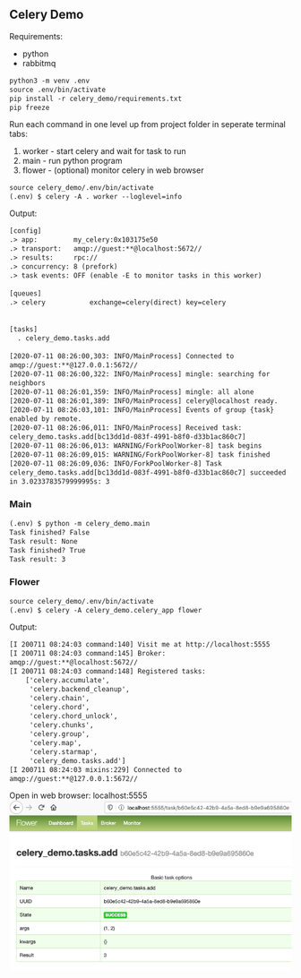 ## Celery Demo
Requirements:
* python
* rabbitmq
```
python3 -m venv .env
source .env/bin/activate
pip install -r celery_demo/requirements.txt
pip freeze
```
Run each command in one level up from project folder
in seperate terminal tabs:
1. worker - start celery and wait for task to run 
1. main - run python program
1. flower - (optional) monitor celery in web browser

```
source celery_demo/.env/bin/activate
(.env) $ celery -A . worker --loglevel=info
```
Output:
```
[config]
.> app:         my_celery:0x103175e50
.> transport:   amqp://guest:**@localhost:5672//
.> results:     rpc://
.> concurrency: 8 (prefork)
.> task events: OFF (enable -E to monitor tasks in this worker)

[queues]
.> celery           exchange=celery(direct) key=celery


[tasks]
  . celery_demo.tasks.add

[2020-07-11 08:26:00,303: INFO/MainProcess] Connected to amqp://guest:**@127.0.0.1:5672//
[2020-07-11 08:26:00,322: INFO/MainProcess] mingle: searching for neighbors
[2020-07-11 08:26:01,359: INFO/MainProcess] mingle: all alone
[2020-07-11 08:26:01,389: INFO/MainProcess] celery@localhost ready.
[2020-07-11 08:26:03,101: INFO/MainProcess] Events of group {task} enabled by remote.
[2020-07-11 08:26:06,011: INFO/MainProcess] Received task: celery_demo.tasks.add[bc13dd1d-083f-4991-b8f0-d33b1ac860c7]
[2020-07-11 08:26:06,013: WARNING/ForkPoolWorker-8] task begins
[2020-07-11 08:26:09,015: WARNING/ForkPoolWorker-8] task finished
[2020-07-11 08:26:09,036: INFO/ForkPoolWorker-8] Task celery_demo.tasks.add[bc13dd1d-083f-4991-b8f0-d33b1ac860c7] succeeded in 3.0233783579999995s: 3
```
### Main
```
(.env) $ python -m celery_demo.main
Task finished? False
Task result: None
Task finished? True
Task result: 3
```
### Flower
```
source celery_demo/.env/bin/activate
(.env) $ celery -A celery_demo.celery_app flower
```
Output:
```
[I 200711 08:24:03 command:140] Visit me at http://localhost:5555
[I 200711 08:24:03 command:145] Broker: amqp://guest:**@localhost:5672//
[I 200711 08:24:03 command:148] Registered tasks:
    ['celery.accumulate',
     'celery.backend_cleanup',
     'celery.chain',
     'celery.chord',
     'celery.chord_unlock',
     'celery.chunks',
     'celery.group',
     'celery.map',
     'celery.starmap',
     'celery_demo.tasks.add']
[I 200711 08:24:03 mixins:229] Connected to amqp://guest:**@127.0.0.1:5672//
```
Open in web browser: localhost:5555
![flower](flower.png)
